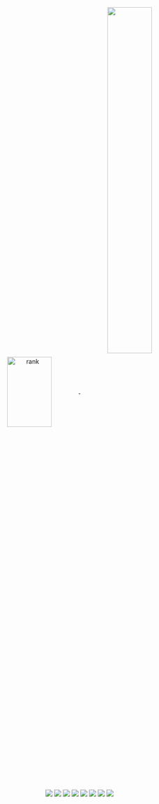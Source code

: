 <div align="center">




<a href="https://opgc.me/#/users/JaeYooooon" target="_blank">
<img align="center" width="45%" height="160px" src="https://api.opgc.me/githubs/users/JaeYooooon/tag/?theme=prism" alt="rank" />
</a>


<a href="https://github.com/JaeYooooon">
    
<img align="center" width="45%" src="https://github-readme-stats-git-masterrstaa-rickstaa.vercel.app/api?username=JaeYooooon&&show_icons=true&theme=cobalt"/>
</a>
<br><br>
  <p> 
      <img src="https://img.shields.io/badge/Java-000000?style=flat-square&logo=OpenJDK&logoColor=white"/></a>
      <img src="https://img.shields.io/badge/Spring Boot-000000?style=flat-square&logo=Spring Boot&logoColor=6DB33F"/></a>
      <img src="https://img.shields.io/badge/Mysql-000000?style=flat-square&logo=MySql&logoColor=2496ED"/></a>
      <img src="https://img.shields.io/badge/Redis-000000?style=flat-square&logo=Redis&logoColor=DC382D"/></a>
      <img src="https://img.shields.io/badge/Docker-000000?style=flat-square&logo=Docker&logoColor=#2496ED"/></a>
      <img src="https://img.shields.io/badge/AWS-000000?style=flat-square&logo=Amazon AWS&logoColor=232F3E"/></a>
      <img src="https://img.shields.io/badge/GitHub-000000?style=flat-square&logo=GitHub&logoColor=#181717"/></a>
      <img src="https://img.shields.io/badge/Intellij IDEA-000000?style=flat-square&logo=intellijidea&logoColor=#000000"/></a>
  </p>
</div>

<!--
[![Top Langs](https://github-readme-stats.vercel.app/api/top-langs/?username=JaeYooooon&layout=compact)](https://github.com/JaeYooooon/github-readme-stats)


```
class Profile {
    static final String USERNAME = "JaeYoooon";
    static final Map<TechStack, String> TECH_STACK_MAP = Map.of(
     
        Backend, Set.of(
            "java", "Spring Boot", "JPA", "myBatis"
        ),
            
        Frontend, Set.of(
            "jsp", "JQuery",
            "HTML", "CSS", "BootStrap"
        ),
            
        Database, Set.of(
            "Mysql"
        )
        
        ETC, Set.of(
            "GitHub", "Slack",
            "IntelliJIDEA", "Eclipse", "VisualStudioCode"
        )
    );
}
```-->


<div align="center">
    
</div>
